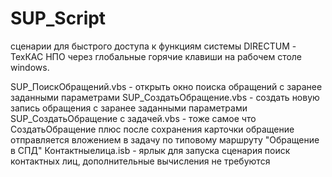 # SUP_Script
сценарии для быстрого доступа к функциям системы DIRECTUM - ТехКАС НПО через глобальные горячие клавиши на рабочем столе windows.

SUP_ПоискОбращений.vbs - открыть окно поиска обращений с заранее заданными параметрами
SUP_СоздатьОбращение.vbs - создать новую запись обращения с заранее заданными параметрами
SUP_СоздатьОбращение с задачей.vbs - тоже самое что СоздатьОбращение плюс после сохранения карточки обращение отправляется вложением в задачу по типовому маршруту "Обращение в СПД"
Контактныелица.isb - ярлык для запуска сценария поиск контактных лиц, дополнительные вычисления не требуются
